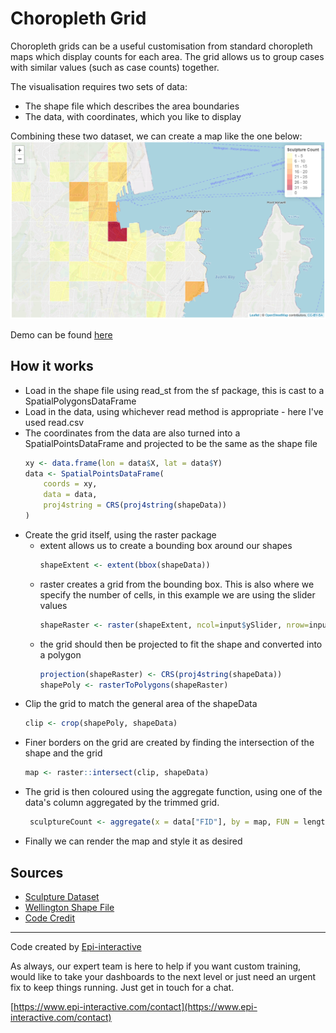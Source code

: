 # Choropleth Grid

Choropleth grids can be a useful customisation from standard choropleth maps which display counts for each area. The grid allows us to  group cases with similar values (such as case counts) together.

The visualisation requires two sets of data:
- The shape file which describes the area boundaries
- The data, with coordinates, which you like to display

Combining these two dataset, we can create a map like the one below:
![Choropleth Grid](choropleth_image.PNG)

Demo can be found [here](https://rshiny2.epi-interactive.com/apps/choropleth_grid/)

## How it works
- Load in the shape file using read_st from the sf package, this is cast to a SpatialPolygonsDataFrame 
- Load in the data, using whichever read method is appropriate - here I've used read.csv
- The coordinates from the data are also turned into a SpatialPointsDataFrame and projected to be the same as the shape file
    ``` r
    xy <- data.frame(lon = data$X, lat = data$Y)
    data <- SpatialPointsDataFrame(
        coords = xy,
        data = data,
        proj4string = CRS(proj4string(shapeData))
    )
    ```
- Create the grid itself, using the raster package 
	- extent allows us to create a bounding box around our shapes
	    ``` r 
        shapeExtent <- extent(bbox(shapeData)) 
         ```
	- raster creates a grid from the bounding box. This is also where we specify the number of cells, in this example we are using the slider values
	    ``` r 
        shapeRaster <- raster(shapeExtent, ncol=input$ySlider, nrow=input$xSlider) 
        ```
	- the grid should then be projected to fit the shape and converted into a polygon
	    ``` r 
        projection(shapeRaster) <- CRS(proj4string(shapeData))
        shapePoly <- rasterToPolygons(shapeRaster)
        ```
- Clip the grid to match the general area of the shapeData
    ``` r 
    clip <- crop(shapePoly, shapeData)
    ```
- Finer borders on the grid are created by finding the intersection of the shape and the grid
    ``` r 
    map <- raster::intersect(clip, shapeData)
    ```
- The grid is then coloured using the aggregate function, using one of the data's column aggregated by the trimmed grid. 
    ``` r 
     sculptureCount <- aggregate(x = data["FID"], by = map, FUN = length)
    ```
- Finally we can render the map and style it as desired
 
## Sources
- [Sculpture Dataset](https://data-wcc.opendata.arcgis.com/datasets/wellington-city-sculptures)
- [Wellington Shape File](https://data-wcc.opendata.arcgis.com/datasets/wellington-city-council-boundary)
- [Code Credit](https://hautahi.com/rmaps)




---

Code created by [Epi-interactive](https://www.epi-interactive.com) 

As always, our expert team is here to help if you want custom training, would like to take your dashboards to the next level or just need an urgent fix to keep things running. Just get in touch for a chat.

[https://www.epi-interactive.com/contact](https://www.epi-interactive.com/contact)
